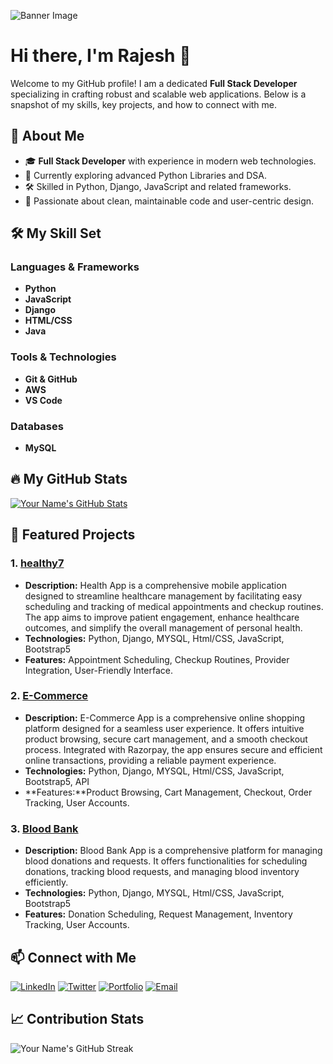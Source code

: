 ![Banner Image](https://your-image-url.com/banner.png)

# Hi there, I'm Rajesh 👋

Welcome to my GitHub profile! I am a dedicated **Full Stack Developer** specializing in crafting robust and scalable web applications. Below is a snapshot of my skills, key projects, and how to connect with me.

## 🚀 About Me

- 🎓 **Full Stack Developer** with experience in modern web technologies.
- 🌱 Currently exploring advanced Python Libraries and DSA.
- 🛠️ Skilled in Python, Django, JavaScript and related frameworks.
- 🎨 Passionate about clean, maintainable code and user-centric design.

## 🛠️ My Skill Set

### Languages & Frameworks

- **Python**
- **JavaScript**
- **Django**
- **HTML/CSS**
- **Java** 


### Tools & Technologies

- **Git & GitHub** 
- **AWS**
- **VS Code**

### Databases

- **MySQL** 

## 🔥 My GitHub Stats

[![Your Name's GitHub Stats](https://github-readme-stats.vercel.app/api?username=your-username&show_icons=true&theme=radical)](https://github.com/your-username)

## 🚀 Featured Projects

### 1. [healthy7 ](https://github.com/rajeshmalkar/healthy7)
   - **Description:** Health App is a comprehensive mobile application designed to streamline healthcare management by facilitating easy scheduling and tracking of medical appointments and checkup routines. The app aims to improve patient engagement, enhance healthcare outcomes, and simplify the overall management of personal health.
   - **Technologies:** Python, Django, MYSQL, Html/CSS, JavaScript, Bootstrap5
   - **Features:** Appointment Scheduling, Checkup Routines, Provider Integration, User-Friendly Interface.

### 2. [E-Commerce](https://github.com/rajeshmalkar/E-Commerce-App)
   - **Description:** E-Commerce App is a comprehensive online shopping platform designed for a seamless user experience. It offers intuitive product browsing, secure cart management, and a smooth checkout process. Integrated with Razorpay, the app ensures secure and efficient online transactions, providing a reliable payment experience.
   - **Technologies:** Python, Django, MYSQL, Html/CSS, JavaScript, Bootstrap5, API 
   - **Features:**Product Browsing, Cart Management, Checkout, Order Tracking, User Accounts.

### 3. [Blood Bank](https://github.com/rajeshmalkar/Blood-Bank )
   - **Description:** Blood Bank App is a comprehensive platform for managing blood donations and requests. It offers functionalities for scheduling donations, tracking blood requests, and managing blood inventory efficiently.
   - **Technologies:** Python, Django, MYSQL, Html/CSS, JavaScript, Bootstrap5 
   - **Features:** Donation Scheduling, Request Management, Inventory Tracking, User Accounts.

## 📫 Connect with Me

[![LinkedIn](https://img.shields.io/badge/LinkedIn-Connect-blue)]([https://linkedin.com/in/your-profile](https://www.linkedin.com/in/rajesh-malkar-204904210/))
[![Twitter](https://img.shields.io/badge/Twitter-Follow-blue)](https://twitter.com/rajeshpatil280)
[![Portfolio](https://img.shields.io/badge/Portfolio-Visit-brightgreen)](raj-malkar-portfolio.vercel.app)
[![Email](https://img.shields.io/badge/Email-Contact-red)](mailto:rajeshmalkar7@gmail.com)

## 📈 Contribution Stats

![Your Name's GitHub Streak](https://github-readme-streak-stats.herokuapp.com/?user=your-username&theme=radical)
